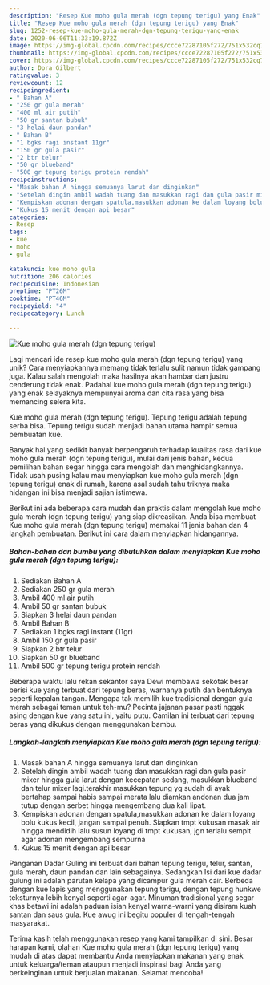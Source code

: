 ```yaml
---
description: "Resep Kue moho gula merah (dgn tepung terigu) yang Enak"
title: "Resep Kue moho gula merah (dgn tepung terigu) yang Enak"
slug: 1252-resep-kue-moho-gula-merah-dgn-tepung-terigu-yang-enak
date: 2020-06-06T11:33:19.872Z
image: https://img-global.cpcdn.com/recipes/ccce72287105f272/751x532cq70/kue-moho-gula-merah-dgn-tepung-terigu-foto-resep-utama.jpg
thumbnail: https://img-global.cpcdn.com/recipes/ccce72287105f272/751x532cq70/kue-moho-gula-merah-dgn-tepung-terigu-foto-resep-utama.jpg
cover: https://img-global.cpcdn.com/recipes/ccce72287105f272/751x532cq70/kue-moho-gula-merah-dgn-tepung-terigu-foto-resep-utama.jpg
author: Dora Gilbert
ratingvalue: 3
reviewcount: 12
recipeingredient:
- " Bahan A"
- "250 gr gula merah"
- "400 ml air putih"
- "50 gr santan bubuk"
- "3 helai daun pandan"
- " Bahan B"
- "1 bgks ragi instant 11gr"
- "150 gr gula pasir"
- "2 btr telur"
- "50 gr blueband"
- "500 gr tepung terigu protein rendah"
recipeinstructions:
- "Masak bahan A hingga semuanya larut dan dinginkan"
- "Setelah dingin ambil wadah tuang dan masukkan ragi dan gula pasir mixer hingga gula larut dengan kecepatan sedang, masukkan blueband dan telur mixer lagi.terakhir masukkan tepung yg sudah di ayak bertahap sampai habis sampai merata lalu diamkan andonan dua jam tutup dengan serbet hingga mengembang dua kali lipat."
- "Kempiskan adonan dengan spatula,masukkan adonan ke dalam loyang bolu kukus kecil, jangan sampai penuh. Siapkan tmpt kukusan masak air hingga mendidih lalu susun loyang di tmpt kukusan, jgn terlalu sempit agar adonan mengembang sempurna"
- "Kukus 15 menit dengan api besar"
categories:
- Resep
tags:
- kue
- moho
- gula

katakunci: kue moho gula 
nutrition: 206 calories
recipecuisine: Indonesian
preptime: "PT26M"
cooktime: "PT46M"
recipeyield: "4"
recipecategory: Lunch

---
```



![Kue moho gula merah (dgn tepung terigu)](https://img-global.cpcdn.com/recipes/ccce72287105f272/751x532cq70/kue-moho-gula-merah-dgn-tepung-terigu-foto-resep-utama.jpg)

Lagi mencari ide resep kue moho gula merah (dgn tepung terigu) yang unik? Cara menyiapkannya memang tidak terlalu sulit namun tidak gampang juga. Kalau salah mengolah maka hasilnya akan hambar dan justru cenderung tidak enak. Padahal kue moho gula merah (dgn tepung terigu) yang enak selayaknya mempunyai aroma dan cita rasa yang bisa memancing selera kita.

Kue moho gula merah (dgn tepung terigu). Tepung terigu adalah tepung serba bisa. Tepung terigu sudah menjadi bahan utama hampir semua pembuatan kue.

Banyak hal yang sedikit banyak berpengaruh terhadap kualitas rasa dari kue moho gula merah (dgn tepung terigu), mulai dari jenis bahan, kedua pemilihan bahan segar hingga cara mengolah dan menghidangkannya. Tidak usah pusing kalau mau menyiapkan kue moho gula merah (dgn tepung terigu) enak di rumah, karena asal sudah tahu triknya maka hidangan ini bisa menjadi sajian istimewa.


Berikut ini ada beberapa cara mudah dan praktis dalam mengolah kue moho gula merah (dgn tepung terigu) yang siap dikreasikan. Anda bisa membuat Kue moho gula merah (dgn tepung terigu) memakai 11 jenis bahan dan 4 langkah pembuatan. Berikut ini cara dalam menyiapkan hidangannya.

<!--inarticleads1-->

##### Bahan-bahan dan bumbu yang dibutuhkan dalam menyiapkan Kue moho gula merah (dgn tepung terigu):

1. Sediakan  Bahan A
1. Sediakan 250 gr gula merah
1. Ambil 400 ml air putih
1. Ambil 50 gr santan bubuk
1. Siapkan 3 helai daun pandan
1. Ambil  Bahan B
1. Sediakan 1 bgks ragi instant (11gr)
1. Ambil 150 gr gula pasir
1. Siapkan 2 btr telur
1. Siapkan 50 gr blueband
1. Ambil 500 gr tepung terigu protein rendah


Beberapa waktu lalu rekan sekantor saya Dewi membawa sekotak besar berisi kue yang terbuat dari tepung beras, warnanya putih dan bentuknya seperti kepalan tangan. Mengapa tak memilih kue tradisional dengan gula merah sebagai teman untuk teh-mu? Pecinta jajanan pasar pasti nggak asing dengan kue yang satu ini, yaitu putu. Camilan ini terbuat dari tepung beras yang dikukus dengan menggunakan bambu. 

<!--inarticleads2-->

##### Langkah-langkah menyiapkan Kue moho gula merah (dgn tepung terigu):

1. Masak bahan A hingga semuanya larut dan dinginkan
1. Setelah dingin ambil wadah tuang dan masukkan ragi dan gula pasir mixer hingga gula larut dengan kecepatan sedang, masukkan blueband dan telur mixer lagi.terakhir masukkan tepung yg sudah di ayak bertahap sampai habis sampai merata lalu diamkan andonan dua jam tutup dengan serbet hingga mengembang dua kali lipat.
1. Kempiskan adonan dengan spatula,masukkan adonan ke dalam loyang bolu kukus kecil, jangan sampai penuh. Siapkan tmpt kukusan masak air hingga mendidih lalu susun loyang di tmpt kukusan, jgn terlalu sempit agar adonan mengembang sempurna
1. Kukus 15 menit dengan api besar


Panganan Dadar Guling ini terbuat dari bahan tepung terigu, telur, santan, gula merah, daun pandan dan lain sebagainya. Sedangkan Isi dari kue dadar gulung ini adalah parutan kelapa yang dicampur gula merah cair. Berbeda dengan kue lapis yang menggunakan tepung terigu, dengan tepung hunkwe teksturnya lebih kenyal seperti agar-agar. Minuman tradisional yang segar khas betawi ini adalah paduan isian kenyal warna-warni yang disiram kuah santan dan saus gula. Kue awug ini begitu populer di tengah-tengah masyarakat. 

Terima kasih telah menggunakan resep yang kami tampilkan di sini. Besar harapan kami, olahan Kue moho gula merah (dgn tepung terigu) yang mudah di atas dapat membantu Anda menyiapkan makanan yang enak untuk keluarga/teman ataupun menjadi inspirasi bagi Anda yang berkeinginan untuk berjualan makanan. Selamat mencoba!
